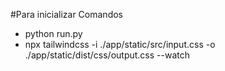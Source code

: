 #Para inicializar
Comandos
- python run.py
- npx tailwindcss -i ./app/static/src/input.css -o ./app/static/dist/css/output.css --watch